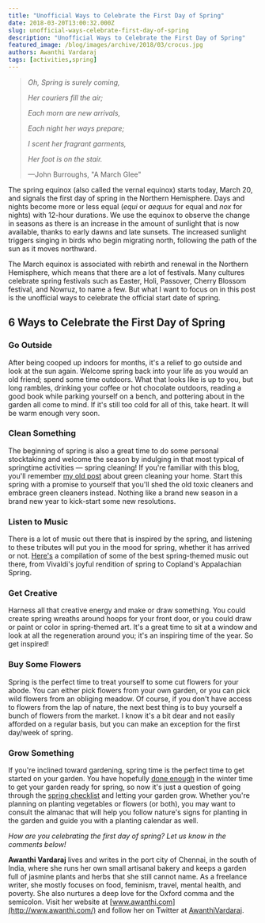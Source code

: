 ```yaml
---
title: "Unofficial Ways to Celebrate the First Day of Spring"
date: 2018-03-20T13:00:32.000Z
slug: unofficial-ways-celebrate-first-day-of-spring
description: "Unofficial Ways to Celebrate the First Day of Spring"
featured_image: /blog/images/archive/2018/03/crocus.jpg
authors: Awanthi Vardaraj
tags: [activities,spring]
---
```


> _Oh, Spring is surely coming,_
>
> _Her couriers fill the air;_
>
> _Each morn are new arrivals,_
>
> _Each night her ways prepare;_
>
> _I scent her fragrant garments,_
>
> _Her foot is on the stair._
>
> —John Burroughs, "A March Glee"

The spring equinox (also called the vernal equinox) starts today, March 20, and signals the first day of spring in the Northern Hemisphere. Days and nights become more or less equal (_equi_ or _aequus_ for equal and _nox_ for nights) with 12-hour durations. We use the equinox to observe the change in seasons as there is an increase in the amount of sunlight that is now available, thanks to early dawns and late sunsets. The increased sunlight triggers singing in birds who begin migrating north, following the path of the sun as it moves northward.

The March equinox is associated with rebirth and renewal in the Northern Hemisphere, which means that there are a lot of festivals. Many cultures celebrate spring festivals such as Easter, Holi, Passover, Cherry Blossom festival, and Nowruz, to name a few. But what I want to focus on in this post is the unofficial ways to celebrate the official start date of spring.

## 6 Ways to Celebrate the First Day of Spring

### **Go Outside**

After being cooped up indoors for months, it's a relief to go outside and look at the sun again. Welcome spring back into your life as you would an old friend; spend some time outdoors. What that looks like is up to you, but long rambles, drinking your coffee or hot chocolate outdoors, reading a good book while parking yourself on a bench, and pottering about in the garden all come to mind. If it's still too cold for all of this, take heart. It will be warm enough very soon.

### **Clean Something**

The beginning of spring is also a great time to do some personal stocktaking and welcome the season by indulging in that most typical of springtime activities — spring cleaning! If you're familiar with this blog, you'll remember [my old post](https://www.tomatoink.com/blog/posts/green-cleaning-your-home.html) about green cleaning your home. Start this spring with a promise to yourself that you'll shed the old toxic cleaners and embrace green cleaners instead. Nothing like a brand new season in a brand new year to kick-start some new resolutions.

### **Listen to Music**

There is a lot of music out there that is inspired by the spring, and listening to these tributes will put you in the mood for spring, whether it has arrived or not. [Here's](http://www.classical-music.com/article/best-classical-music-spring) a compilation of some of the best spring-themed music out there, from Vivaldi's joyful rendition of spring to Copland's Appalachian Spring.

### **Get Creative**

Harness all that creative energy and make or draw something. You could create spring wreaths around hoops for your front door, or you could draw or paint or color in spring-themed art. It's a great time to sit at a window and look at all the regeneration around you; it's an inspiring time of the year. So get inspired!

### **Buy Some Flowers**

Spring is the perfect time to treat yourself to some cut flowers for your abode. You can either pick flowers from your own garden, or you can pick wild flowers from an obliging meadow. Of course, if you don't have access to flowers from the lap of nature, the next best thing is to buy yourself a bunch of flowers from the market. I know it's a bit dear and not easily afforded on a regular basis, but you can make an exception for the first day/week of spring.

### **Grow Something**

If you're inclined toward gardening, spring time is the perfect time to get started on your garden. You have hopefully [done enough](http://threeleaffarm.com/6-things-to-do-in-winter-to-prepare-for-the-spring-garden/) in the winter time to get your garden ready for spring, so now it's just a question of going through the [spring checklist](https://www.bhg.com/gardening/yard/garden-care/spring-gardening-checklist/) and letting your garden grow. Whether you're planning on planting vegetables or flowers (or both), you may want to consult the almanac that will help you follow nature's signs for planting in the garden and guide you with a planting calendar as well.

_How are you celebrating the first day of spring? Let us know in the comments below!_

**Awanthi Vardaraj** lives and writes in the port city of Chennai, in the south of India, where she runs her own small artisanal bakery and keeps a garden full of jasmine plants and herbs that she still cannot name. As a freelance writer, she mostly focuses on food, feminism, travel, mental health, and poverty. She also nurtures a deep love for the Oxford comma and the semicolon. Visit her website at [www.awanthi.com](http://www.awanthi.com/) and follow her on Twitter at [AwanthiVardaraj](https://twitter.com/AwanthiVardaraj).